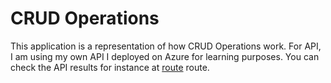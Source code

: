 # CRUD Operations

This application is a representation of how CRUD Operations work. For API, I am using my own API I deployed on Azure for learning purposes. You can check the API results for instance at [route](https://mlsa-learning.azurewebsites.net/api/getAllEmployees) route.